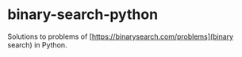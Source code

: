# binary-search-python
Solutions to problems of [https://binarysearch.com/problems](binary search) in Python.
